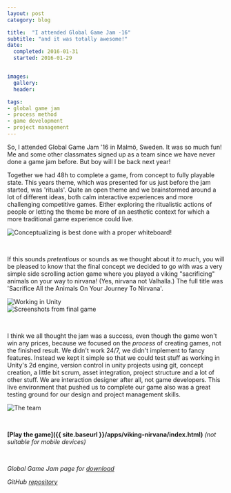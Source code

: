 ```yaml
---
layout: post
category: blog

title:  "I attended Global Game Jam -16"
subtitle: "and it was totally awesome!"
date:
  completed: 2016-01-31
  started: 2016-01-29


images:
  gallery:
  header:

tags:
- global game jam
- process method
- game development
- project management
---
```


So, I attended Global Game Jam '16 in Malmö, Sweden. It was so much fun! Me and some other classmates signed up as a team since we have never done a game jam before. But boy will I be back next year!<!--more-->

Together we had 48h to complete a game, from concept to fully playable state. This years theme, which was presented for us just before the jam started, was 'rituals'. Quite an open theme and we brainstormed around a lot of different ideas, both calm interactive experiences and more challenging competitive games. Either exploring the ritualistic actions of people or letting the theme be more of an aesthetic context for which a more traditional game experience could live.

![Conceptualizing is best done with a proper whiteboard!]({{baseurl}}/blog/img/ggj16/process.jpg)

<br>

If this sounds *pretentious* or sounds as we thought about it *to much*, you will be pleased to know that the final concept we decided to go with was a very simple side scrolling action game where you played a viking "sacrificing" animals on your way to nirvana! (Yes, nirvana not Valhalla.) The full title was 'Sacrifice All the Animals On Your Journey To Nirvana'.

![Working in Unity]({{baseurl}}/blog/img/ggj16/development.jpg)
<br>
![Screenshots from final game]({{baseurl}}/blog/img/ggj16/screenshots.jpg)

<br>

I think we all thought the jam was a success, even though the game won't win any prices, because we focused on the *process* of creating games, not the finished result. We didn't work 24/7, we didn't implement to fancy features. Instead we kept it simple so that we could test stuff as working in Unity's 2d engine, version control in unity projects using git, concept creation, a little bit scrum, asset integration, project structure and a lot of other stuff. We are interaction designer after all, not game developers. This live environment that pushed us to complete our game also was a great testing ground for our design and project management skills.

![The team]({{baseurl}}/blog/img/ggj16/team.jpg)

<br>

**[Play the game]({{ site.baseurl }}/apps/viking-nirvana/index.html)** *(not suitable for mobile devices)*


<br>

*Global Game Jam page for [download](http://globalgamejam.org/2016/games/sacrifice-all-animals-your-journey-viking-nirvana)*

*GitHub [repository](https://github.com/monodrom/GGJ16.git)*
